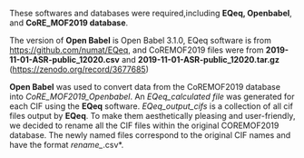 
These softwares and databases were required,including **EQeq, Openbabel**, and **CoRE_MOF2019 database**.

The version of **Open Babel** is Open Babel 3.1.0, EQeq software is from https://github.com/numat/EQeq, and CoREMOF2019 files were from **2019-11-01-ASR-public_12020.csv** and **2019-11-01-ASR-public_12020.tar.gz** (https://zenodo.org/record/3677685)

**Open Babel** was used to convert data from the CoREMOF2019 database into *CoRE_MOF2019_Openbabel*. An *EQeq_calculated file* was generated for each CIF using the **EQeq** software. *EQeq_output_cifs* is a collection of all cif files output by **EQeq**. To make them aesthetically pleasing and user-friendly, we decided to rename all the CIF files within the original COREMOF2019 database. The newly named files correspond to the original CIF names and have the format *rename_*.csv*.
